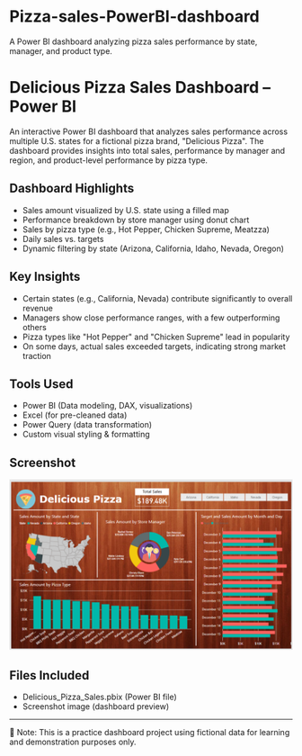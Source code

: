 # Pizza-sales-PowerBI-dashboard
A Power BI dashboard analyzing pizza sales performance by state, manager, and product type.

# Delicious Pizza Sales Dashboard – Power BI

An interactive Power BI dashboard that analyzes sales performance across multiple U.S. states for a fictional pizza brand, "Delicious Pizza". The dashboard provides insights into total sales, performance by manager and region, and product-level performance by pizza type.

## Dashboard Highlights

- Sales amount visualized by U.S. state using a filled map
- Performance breakdown by store manager using donut chart
- Sales by pizza type (e.g., Hot Pepper, Chicken Supreme, Meatzza)
- Daily sales vs. targets 
- Dynamic filtering by state (Arizona, California, Idaho, Nevada, Oregon)

## Key Insights

- Certain states (e.g., California, Nevada) contribute significantly to overall revenue
- Managers show close performance ranges, with a few outperforming others
- Pizza types like "Hot Pepper" and "Chicken Supreme" lead in popularity
- On some days, actual sales exceeded targets, indicating strong market traction

## Tools Used

- Power BI (Data modeling, DAX, visualizations)
- Excel (for pre-cleaned data)
- Power Query (data transformation)
- Custom visual styling & formatting

## Screenshot

![Delicious Pizza Sales Dashboard](https://github.com/aswini-m-data/Pizza-sales-PowerBI-dashboard/blob/main/Screenshot%202025-06-01%20200027.png?raw=true)

## Files Included

- Delicious_Pizza_Sales.pbix (Power BI file)
- Screenshot image (dashboard preview)

---

📌 Note: This is a practice dashboard project using fictional data for learning and demonstration purposes only.

